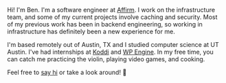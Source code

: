 Hi! I'm Ben. I'm a software engineer at [Affirm](https://affirm.com/).
I work on the infrastructure team, and some of my current projects involve caching and security.
Most of my previous work has been in backend engineering, so working in infrastructure has definitely
been a new experience for me.

I'm based remotely out of Austin, TX and I studied computer science at UT Austin.
I've had internships at [Koddi](https://koddi.com/) and [WP Engine](https://wpengine.com/).
In my free time, you can catch me practicing the violin, playing video games, and cooking.

Feel free to [say hi](mailto:benjamin.porter@utexas.edu) or take a look around! 🙂
